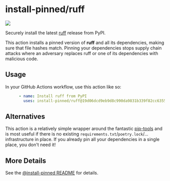 

# install-pinned/ruff

![](https://shields.io/badge/python-3.7%20%7C%203.8%20%7C%203.9%20%7C%203.10%20%7C%203.11-blue)

Securely install the latest [ruff](https://pypi.org/project/ruff/) release from PyPI.

This action installs a pinned version of **ruff** and all its dependencies,         making sure that file hashes match. Pinning your dependencies stops supply chain attacks where an adversary         replaces ruff or one of its dependencies with malicious code.

## Usage

In your GitHub Actions workflow, use this action like so:

```yaml
      - name: Install ruff from PyPI
        uses: install-pinned/ruff@19d06dcd9eb9d8c990da9831b339f82cc6355eea  # 0.0.107
```

## Alternatives

This action is a relatively simple wrapper around the fantastic [pip-tools](https://pip-tools.rtfd.io)         and is most useful if there is no existing `requirements.txt`/`poetry.lock`/... infrastructure in place.         If you already pin all your dependencies in a single place, you don't need it!

## More Details

See the [@install-pinned README](https://github.com/install-pinned) for details.
